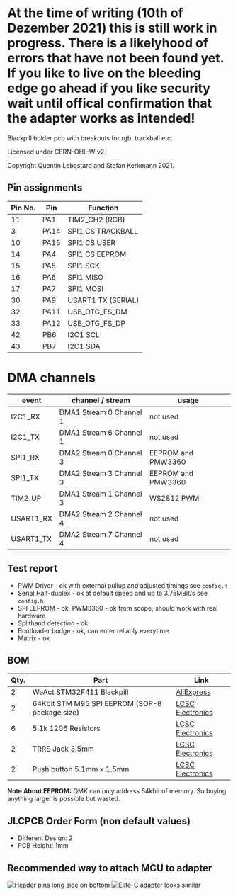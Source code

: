 # At the time of writing (10th of Dezember 2021) this is still work in progress. There is a likelyhood of errors that have not been found yet. If you like to live on the bleeding edge go ahead if you like security wait until offical confirmation that the adapter works as intended!

Blackpill holder pcb with breakouts for rgb, trackball etc.

Licensed under CERN-OHL-W v2.

Copyright Quentin Lebastard and Stefan Kerkmann 2021.

## Pin assignments

| Pin No. | Pin  |      Function      |
| ------- | ---- | ------------------ |
| 11      | PA1  | TIM2_CH2 (RGB)     |
| 3       | PA14 | SPI1 CS TRACKBALL  |
| 10      | PA15 | SPI1 CS USER       |
| 14      | PA4  | SPI1 CS EEPROM     |
| 15      | PA5  | SPI1 SCK           |
| 16      | PA6  | SPI1 MISO          |
| 17      | PA7  | SPI1 MOSI          |
| 30      | PA9  | USART1 TX (SERIAL) |
| 32      | PA11 | USB_OTG_FS_DM      |
| 33      | PA12 | USB_OTG_FS_DP      |
| 42      | PB6  | I2C1 SCL           |
| 43      | PB7  | I2C1 SDA           |


# DMA channels

|   event   |    channel / stream     |       usage        |
| --------- | ----------------------- | ------------------ |
| I2C1_RX   | DMA1 Stream 0 Channel 1 | not used           |
| I2C1_TX   | DMA1 Stream 6 Channel 1 | not used           |
| SPI1_RX   | DMA2 Stream 0 Channel 3 | EEPROM and PMW3360 |
| SPI1_TX   | DMA2 Stream 3 Channel 3 | EEPROM and PMW3360 |
| TIM2_UP   | DMA1 Stream 1 Channel 3 | WS2812 PWM         |
| USART1_RX | DMA2 Stream 2 Channel 4 | not used           |
| USART1_TX | DMA2 Stream 7 Channel 4 | not used           |


## Test report

* PWM Driver - ok with external pullup and adjusted timings see `config.h`
* Serial Half-duplex - ok at default speed and up to 3.75MBit/s see `config.h`
* SPI EEPROM - ok, PWM3360 - ok from scope, should work with real hardware
* Splithand detection - ok
* Bootloader bodge - ok, can enter reliably everytime
* Matrix - ok

## BOM

| Qty. |                      Part                      |                                                                Link                                                                |
| ---- | ---------------------------------------------- | ---------------------------------------------------------------------------------------------------------------------------------- |
| 2    | WeAct STM32F411 Blackpill                      | [AliExpress](https://www.aliexpress.com/item/1005001456186625.html)                                                                |
| 2    | 64Kbit STM M95 SPI EEPROM (SOP-8 package size) | [LCSC Electronics](https://lcsc.com/product-detail/EEPROM_STMicroelectronics-M95640-WMN6TP_C140882.html)                           |
| 6    | 5.1k 1206 Resistors                            | [LCSC Electronics](https://lcsc.com/product-detail/Chip-Resistor-Surface-Mount_UNI-ROYAL-Uniroyal-Elec-1206W4F5101T5E_C26033.html) |
| 2    | TRRS Jack 3.5mm                                | [LCSC Electronics](https://lcsc.com/product-detail/Pre-ordered-Connectors_XKB-Connectivity-PJ-320E_C2884941.html)                  |
| 2    | Push button 5.1mm x 1.5mm                      | [LCSC Electronics](https://lcsc.com/product-detail/Tactile-Switches_XKB-Connectivity-TS-1187A-B-A-B_C318884.html)                  |

 **Note About EEPROM:** QMK can only address 64kbit of memory. So buying anything larger is possible but wasted.

## JLCPCB Order Form (non default values)

* Different Design: 2
* PCB Height: 1mm

## Recommended way to attach MCU to adapter

![Header pins long side on bottom](https://cdn.discordapp.com/attachments/747849854276993114/915438746885816401/STM32F411CEU6_WeAct_Black_Pill_V2.png "bottom view of WeAct_Black_Pill")
![Elite-C adapter looks similar](https://cdn.discordapp.com/attachments/747850923023532073/917082370203607101/76-SWtxD5yNuvbsMLcKAxJII_M5w2juIZuDnQQMsW-VUXTQv-tv4Ju1rIXA-a9Hn6rxcuW34BAAYXKeUi5G3fKMoSbNl2HES9LPlbMYZioP_Ol1HNKip8EF_1Kr8nm6-cMjKs5wC0aen-TuDZjqQE7MhqrMNe8MxqrA0NiTr81869KeJeFpGrAei19xqCjLpO5jcsRDU_FKAc_FC2mRzOteIls9-IShEQoJYTQ0m23tz3L_zWAfeI2bfcWaygDQLRW-s93hR9hg672LtWWHCtBtLXzsoNRuSYkzwj_VyGVLmJC63U21AO5uTM5iUqJ64LGLX700Dk0VgG7dvhEr211VDhxo_Sq6-Cdhb3ZxKNR5VYqu1e4izE0SBZ-jwiAfvB3FijTOnnAJ3jfrkK19S5Lc-pBLlCTArL5Lwt-DhQTADWKQQyoxQ6U-9wcLiQrjq1vwKFxQMuHioHG1Q6iHDdeF6LiTqd4fDLzMYSgdJAEU6itGaK5oYqufAGMyd..png "view of elite-c adapter plate. same idea")